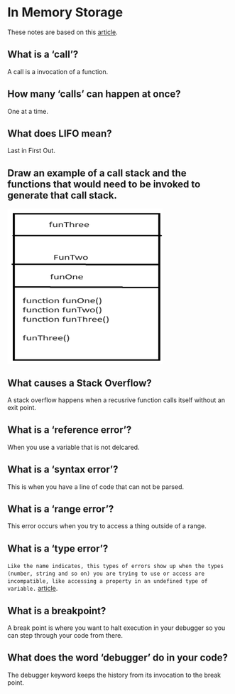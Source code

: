 # In Memory Storage

These notes are based on this [article](https://www.freecodecamp.org/news/understanding-the-javascript-call-stack-861e41ae61d4).

## What is a ‘call’?

A call is a invocation of a function.

## How many ‘calls’ can happen at once?

One at a time.

## What does LIFO mean?

Last in First Out.

## Draw an example of a call stack and the functions that would need to be invoked to generate that call stack.

<!-- markdownlint-disable -->
<div style="display: flex;">
    <img src="../assets/stack1.png" width="350" height="350">
</div>
<!-- markdownlint-enable -->

## What causes a Stack Overflow?

A stack overflow happens when a recusrive function calls itself without an exit point.

## What is a ‘reference error’?

When you use a variable that is not delcared.

## What is a ‘syntax error’?

This is when you have a line of code that can not be parsed.

## What is a ‘range error’?

This error occurs when you try to access a thing outside of a range.

## What is a ‘type error’?

`Like the name indicates, this types of errors show up when the types (number, string and so on) you are trying to use or access are incompatible, like accessing a property in an undefined type of variable.` [article](https://codeburst.io/javascript-error-messages-debugging-d23f84f0ae7c).

## What is a breakpoint?

A break point is where you want to halt execution in your debugger so you can step through your code from there.

## What does the word ‘debugger’ do in your code?

The debugger keyword keeps the history from its invocation to the break point.
